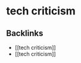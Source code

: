 # tech criticism



<a id="orge8705fa"></a>

## Backlinks

-   [[tech criticism]]
-   [[tech criticism]]
